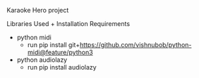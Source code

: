 Karaoke Hero project

Libraries Used + Installation Requirements
- python midi
	- run pip install git+https://github.com/vishnubob/python-midi@feature/python3
- python audiolazy
	- run pip install audiolazy
